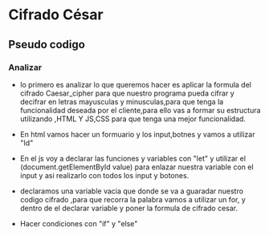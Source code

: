 # Cifrado César

## Pseudo codigo

### Analizar
* lo primero es analizar lo que queremos hacer es aplicar la formula del cifrado Caesar_cipher
para que nuestro programa pueda cifrar y decifrar en letras mayusculas y minusculas,para que tenga la
funcionalidad  deseada por el cliente,para ello vas a formar su estructura utilizando ,HTML Y JS,CSS
para que tenga una mejor funcionalidad.

 * En html vamos hacer un formuario y los input,botnes y vamos a utilizar "Id"

 * En el js voy a declarar las funciones y variables con "let" y utilizar el (document.getElementById
   value)  para enlazar nuestra variable con el input y asi realizarlo con todos los input y botones.

 * declaramos una variable vacia que donde se va a guaradar nuestro codigo cifrado ,para que recorra la palabra vamos a utilizar un for, y dentro de el declarar variable y poner la formula de cifrado cesar.

 * Hacer condiciones con "if" y "else"
